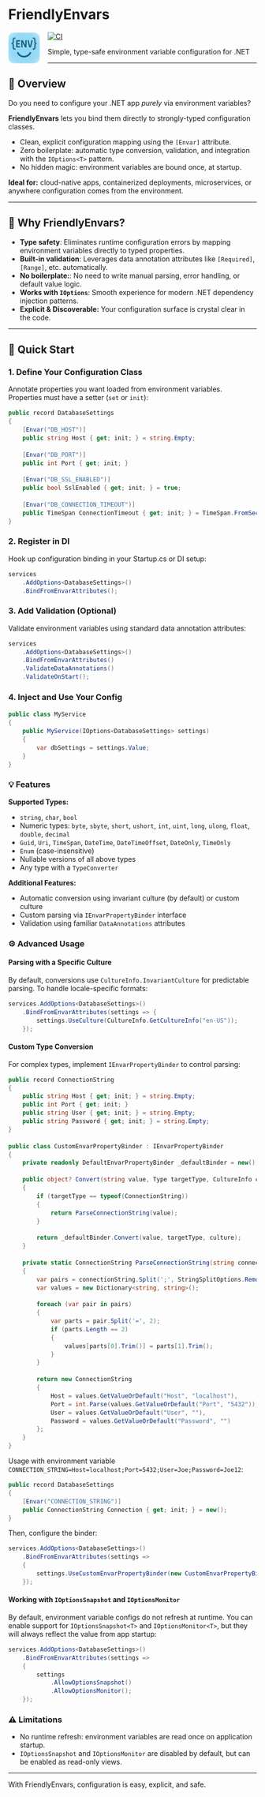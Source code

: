 # FriendlyEnvars

<img src="resources/icon.png" alt="FriendlyEnvars Logo" width="64" height="64" align="left" style="margin-right: 16px;">

[![CI](https://github.com/llepecki/friendly-envars/actions/workflows/ci.yml/badge.svg)](https://github.com/llepecki/friendly-envars/actions/workflows/ci.yml)

Simple, type-safe environment variable configuration for .NET

---

## 🚀 Overview

Do you need to configure your .NET app *purely* via environment variables?

**FriendlyEnvars** lets you bind them directly to strongly-typed configuration classes.

- Clean, explicit configuration mapping using the `[Envar]` attribute.
- Zero boilerplate: automatic type conversion, validation, and integration with the `IOptions<T>` pattern.
- No hidden magic: environment variables are bound once, at startup.

**Ideal for:** cloud-native apps, containerized deployments, microservices, or anywhere configuration comes from the environment.

---

## 👀 Why FriendlyEnvars?

- **Type safety**: Eliminates runtime configuration errors by mapping environment variables directly to typed properties.
- **Built-in validation**: Leverages data annotation attributes like `[Required]`, `[Range]`, etc. automatically.
- **No boilerplate:**: No need to write manual parsing, error handling, or default value logic.
- **Works with `IOptions`**: Smooth experience for modern .NET dependency injection patterns.
- **Explicit & Discoverable:** Your configuration surface is crystal clear in the code.

---

## 📝 Quick Start

### 1. Define Your Configuration Class

Annotate properties you want loaded from environment variables. Properties must have a setter (`set` or `init`):

```csharp
public record DatabaseSettings
{
    [Envar("DB_HOST")]
    public string Host { get; init; } = string.Empty;

    [Envar("DB_PORT")]
    public int Port { get; init; }

    [Envar("DB_SSL_ENABLED")]
    public bool SslEnabled { get; init; } = true;

    [Envar("DB_CONNECTION_TIMEOUT")]
    public TimeSpan ConnectionTimeout { get; init; } = TimeSpan.FromSeconds(30);
}
```

### 2. Register in DI

Hook up configuration binding in your Startup.cs or DI setup:

```csharp
services
    .AddOptions<DatabaseSettings>()
    .BindFromEnvarAttributes();
```

### 3. Add Validation (Optional)

Validate environment variables using standard data annotation attributes:

```csharp
services
    .AddOptions<DatabaseSettings>()
    .BindFromEnvarAttributes()
    .ValidateDataAnnotations()
    .ValidateOnStart();
```

### 4. Inject and Use Your Config

```csharp
public class MyService
{
    public MyService(IOptions<DatabaseSettings> settings)
    {
        var dbSettings = settings.Value;
    }
}
```

### 💡 Features

**Supported Types:**

- `string`, `char`, `bool`
- Numeric types: `byte`, `sbyte`, `short`, `ushort`, `int`, `uint`, `long`, `ulong`, `float`, `double`, `decimal`
- `Guid`, `Uri`, `TimeSpan`, `DateTime`, `DateTimeOffset`, `DateOnly`, `TimeOnly`
- `Enum` (case-insensitive)
- Nullable versions of all above types
- Any type with a `TypeConverter`

**Additional Features:**

- Automatic conversion using invariant culture (by default) or custom culture
- Custom parsing via `IEnvarPropertyBinder` interface
- Validation using familiar `DataAnnotations` attributes

### ⚙️ Advanced Usage

#### Parsing with a Specific Culture

By default, conversions use `CultureInfo.InvariantCulture` for predictable parsing. To handle locale-specific formats:

```csharp
services.AddOptions<DatabaseSettings>()
    .BindFromEnvarAttributes(settings => {
        settings.UseCulture(CultureInfo.GetCultureInfo("en-US"));
    });
```

#### Custom Type Conversion

For complex types, implement `IEnvarPropertyBinder` to control parsing:

```csharp
public record ConnectionString
{
    public string Host { get; init; } = string.Empty;
    public int Port { get; init; }
    public string User { get; init; } = string.Empty;
    public string Password { get; init; } = string.Empty;
}

public class CustomEnvarPropertyBinder : IEnvarPropertyBinder
{
    private readonly DefaultEnvarPropertyBinder _defaultBinder = new();

    public object? Convert(string value, Type targetType, CultureInfo culture)
    {
        if (targetType == typeof(ConnectionString))
        {
            return ParseConnectionString(value);
        }

        return _defaultBinder.Convert(value, targetType, culture);
    }

    private static ConnectionString ParseConnectionString(string connectionString)
    {
        var pairs = connectionString.Split(';', StringSplitOptions.RemoveEmptyEntries);
        var values = new Dictionary<string, string>();

        foreach (var pair in pairs)
        {
            var parts = pair.Split('=', 2);
            if (parts.Length == 2)
            {
                values[parts[0].Trim()] = parts[1].Trim();
            }
        }

        return new ConnectionString
        {
            Host = values.GetValueOrDefault("Host", "localhost"),
            Port = int.Parse(values.GetValueOrDefault("Port", "5432")),
            User = values.GetValueOrDefault("User", ""),
            Password = values.GetValueOrDefault("Password", "")
        };
    }
}
```

Usage with environment variable `CONNECTION_STRING=Host=localhost;Port=5432;User=Joe;Password=Joe12`:

```csharp
public record DatabaseSettings
{
    [Envar("CONNECTION_STRING")]
    public ConnectionString Connection { get; init; } = new();
}
```

Then, configure the binder:

```csharp
services.AddOptions<DatabaseSettings>()
    .BindFromEnvarAttributes(settings =>
    {
        settings.UseCustomEnvarPropertyBinder(new CustomEnvarPropertyBinder());
    });
```

#### Working with `IOptionsSnapshot` and `IOptionsMonitor`

By default, environment variable configs do not refresh at runtime.
You can enable support for `IOptionsSnapshot<T>` and `IOptionsMonitor<T>`, but they will always reflect the value from app startup:

```csharp
services.AddOptions<DatabaseSettings>()
    .BindFromEnvarAttributes(settings =>
    {
        settings
            .AllowOptionsSnapshot()
            .AllowOptionsMonitor();
    });
```

### ⚠️ Limitations

- No runtime refresh: environment variables are read once on application startup.
- `IOptionsSnapshot` and `IOptionsMonitor` are disabled by default, but can be enabled as read-only views.

---

With FriendlyEnvars, configuration is easy, explicit, and safe.
